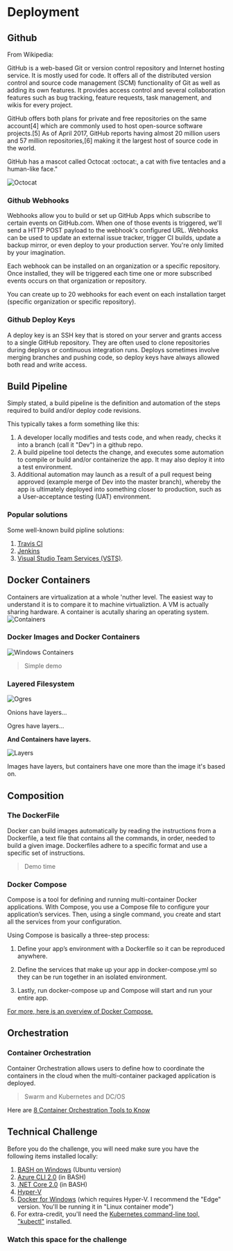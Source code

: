 # Deployment

## Github
From Wikipedia:

GitHub is a web-based Git or version control repository and Internet hosting service. It is mostly used for code. It offers all of the distributed version control and source code management (SCM) functionality of Git as well as adding its own features. It provides access control and several collaboration features such as bug tracking, feature requests, task management, and wikis for every project.

GitHub offers both plans for private and free repositories on the same account[4] which are commonly used to host open-source software projects.[5] As of April 2017, GitHub reports having almost 20 million users and 57 million repositories,[6] making it the largest host of source code in the world.

GitHub has a mascot called Octocat :octocat:, a cat with five tentacles and a human-like face."

![Octocat](/images/depl/github-logo-transparent.jpg)

### Github Webhooks
Webhooks allow you to build or set up GitHub Apps which subscribe to certain events on GitHub.com. When one of those events is triggered, we'll send a HTTP POST payload to the webhook's configured URL. Webhooks can be used to update an external issue tracker, trigger CI builds, update a backup mirror, or even deploy to your production server. You're only limited by your imagination.

Each webhook can be installed on an organization or a specific repository. Once installed, they will be triggered each time one or more subscribed events occurs on that organization or repository.

You can create up to 20 webhooks for each event on each installation target (specific organization or specific repository).

### Github Deploy Keys
A deploy key is an SSH key that is stored on your server and grants access to a single GitHub repository. They are often used to clone repositories during deploys or continuous integration runs. Deploys sometimes involve merging branches and pushing code, so deploy keys have always allowed both read and write access.

## Build Pipeline
Simply stated, a build pipeline is the definition and automation of the steps required to build and/or deploy code revisions.

This typically takes a form something like this:
1. A developer locally modifies and tests code, and when ready, checks it into a branch (call it "Dev") in a github repo.
2. A build pipeline tool detects the change, and executes some automation to compile or build and/or containerize the app. It may also deploy it into a test environment.
3. Additional automation may launch as a result of a pull request being approved (example merge of Dev into the master branch), whereby the app is ultimately deployed into something closer to production, such as a User-acceptance testing (UAT) environment.

### Popular solutions 
Some well-known build pipline solutions:
1. [Travis CI](https://travis-ci.org/)
2. [Jenkins](http://jenkins.com)
3. [Visual Studio Team Services (VSTS)](https://www.visualstudio.com/team-services).


## Docker Containers
Containers are virtualization at a whole 'nuther level.  The easiest way to understand it is to compare it to machine virtualiztion.  A VM is actually sharing hardware.  A container is acutally sharing an operating system. 
![Containers](/images/depl/Containers.jpg)

### Docker Images and Docker Containers
![Windows Containers](/images/depl/WinContainers.jpg)
> Simple demo

### Layered Filesystem
![Ogres](/images/depl/ShrekLayers.JPG)

Onions have layers... 

Ogres have layers...

**And Containers have layers.**

![Layers](/images/depl/layers.jpg)

Images have layers, but containers have one more than the image it's based on.

## Composition

### The DockerFile
Docker can build images automatically by reading the instructions from a Dockerfile, a text file that contains all the commands, in order, needed to build a given image. Dockerfiles adhere to a specific format and use a specific set of instructions.

> Demo time

### Docker Compose
Compose is a tool for defining and running multi-container Docker applications. With Compose, you use a Compose file to configure your application’s services. Then, using a single command, you create and start all the services from your configuration.

Using Compose is basically a three-step process:

1. Define your app’s environment with a Dockerfile so it can be reproduced anywhere.

2. Define the services that make up your app in docker-compose.yml so they can be run together in an isolated environment.

3. Lastly, run docker-compose up and Compose will start and run your entire app.

[For more, here is an overview of Docker Compose.](https://docs.docker.com/compose/overview/)


## Orchestration


### Container Orchestration
Container Orchestration allows users to define how to coordinate the containers in the cloud when the multi-container packaged application is deployed. 
> Swarm and Kubernetes and DC/OS

Here are [8 Container Orchestration Tools to Know](https://www.linux.com/NEWS/8-OPEN-SOURCE-CONTAINER-ORCHESTRATION-TOOLS-KNOW)

## Technical Challenge
Before you do the challenge, you will need make sure you have the following items installed locally:

1. [BASH on Windows](https://msdn.microsoft.com/en-us/commandline/wsl/install_guide) (Ubuntu version)
2. [Azure CLI 2.0](https://docs.microsoft.com/en-us/cli/azure/install-azure-cli) (in BASH)
3. [.NET Core 2.0](https://www.microsoft.com/net/download/core) (in BASH)
4. [Hyper-V](https://docs.microsoft.com/en-us/virtualization/hyper-v-on-windows/quick-start/enable-hyper-v)
5. [Docker for Windows](https://docs.docker.com/docker-for-windows/install) (which requires Hyper-V. I recommend the "Edge" version.  You'll be running it in "Linux container mode")
6. For extra-credit, you'll need the [Kubernetes command-line tool, "kubectl"](https://kubernetes.io/docs/tasks/tools/install-kubectl) installed. 

### Watch this space for the challenge